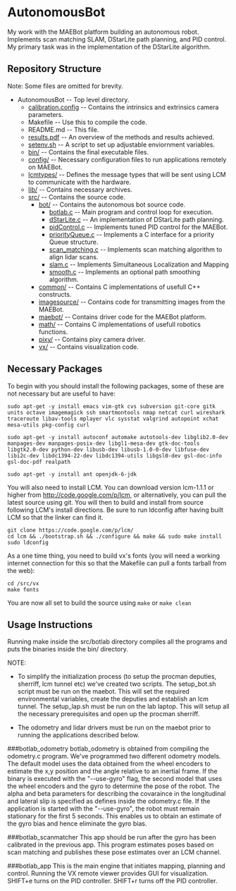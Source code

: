 # AutonomousBot
My work with the MAEBot platform building an autonomous robot. Implements scan matching SLAM, DStarLite path planning, and PID control.  My primary task was in the implementation of the DStarLite algorithm.

## Repository Structure
Note: Some files are omitted for brevity.
* AutonomousBot -- Top level directory.
  * [calibration.config](/calibration.config) -- Contains the intrinsics and extrinsics camera parameters.
  * Makefile -- Use this to compile the code.
  * README.md -- This file.
  * [results.pdf](/results.pdf) -- An overview of the methods and results achieved.
  * [setenv.sh](/setenv.sh) -- A script to set up adjustable enviornment variables.
  * [bin/](/bin/) -- Contains the final executable files.
  * [config/](/config/) -- Necessary configuration files to run applications remotely on MAEBot.
  * [lcmtypes/](/lcmtypes/) -- Defines the message types that will be sent using LCM to communicate with the hardware.
  * [lib/](/lib/) -- Contains necessary archives.
  * [src/](/src/) -- Contains the source code.
  	* [bot/](/src/bot/) -- Contains the autonomous bot source code.
  	  * [botlab.c](/src/bot/botlab.c) -- Main program and control loop for execution.
  	  * [dStarLite.c](/src/bot/dStarLite.c) -- An implementation of DStarLite path planning.
  	  * [pidControl.c](/src/bot/pidControl.c) -- Implements tuned PID control for the MAEBot.
  	  * [priorityQueue.c](/src/bot/priorityQueue.c) -- Implements a C interface for a priority Queue structure.
  	  * [scan_matching.c](/src/bot/scan_matching.c) -- Implements scan matching algorithm to align lidar scans.
  	  * [slam.c](/src/bot/slam.c) -- Implements Simultaneous Localization and Mapping
  	  * [smooth.c](/src/bot/smooth.c) -- Implements an optional path smoothing algorithm.
    * [common/](/src/common/) -- Contains C implementations of usefull C++ constructs.
    * [imagesource/](/src/imagesource/) -- Contains code for transmitting images from the MAEBot.
    * [maebot/](/src/maebot/) -- Contains driver code for the MAEBot platform.
    * [math/](/src/math/) -- Contains C implementations of usefull robotics functions.
    * [pixy/](/src/pixy/) -- Contains pixy camera driver.
    * [vx/](/src/vx/) -- Contains visualization code.


## Necessary Packages
To begin with you should install the following packages, some of these are not necessary but are useful to have:

```
sudo apt-get -y install emacs vim-gtk cvs subversion git-core gitk units octave imagemagick ssh smartmontools nmap netcat curl wireshark traceroute libav-tools mplayer vlc sysstat valgrind autopoint xchat mesa-utils pkg-config curl

sudo apt-get -y install autoconf automake autotools-dev libglib2.0-dev manpages-dev manpages-posix-dev libgl1-mesa-dev gtk-doc-tools libgtk2.0-dev python-dev libusb-dev libusb-1.0-0-dev libfuse-dev libi2c-dev libdc1394-22-dev libdc1394-utils libgsl0-dev gsl-doc-info gsl-doc-pdf realpath

sudo apt-get -y install ant openjdk-6-jdk
```
You will also need to install LCM.  You can download version lcm-1.1.1 or higher from http://code.google.com/p/lcm, or alternatively, you can pull the latest source using git.  You will then to build and install from source following LCM's install directions.  Be sure to run ldconfig after having built LCM so that the linker can find it.
```
git clone https://code.google.com/p/lcm/
cd lcm && ./bootstrap.sh && ./configure && make && sudo make install
sudo ldconfig
```
As a one time thing, you need to build vx's fonts (you will need a working internet connection for this so that the Makefile can pull a fonts tarball from the web):
```
cd /src/vx
make fonts
```
You are now all set to build the source using `make` or `make clean`

## Usage Instructions
Running make inside the src/botlab directory compiles all the programs and puts the binaries inside the bin/ directory.

NOTE:

* To simplify the initialization process (to setup the procman deputies, sherriff, lcm tunnel etc) we've created two 
scripts. The setup_bot.sh script must be run on the maebot. This will set the required environmental variables, create 
the deputies and establish an lcm tunnel. The setup_lap.sh must be run on the lab laptop. This will setup all the 
necessary prerequisites and open up the procman sherriff.

* The odometry and lidar drivers must be run on the maebot prior to running the applications described below.

###botlab_odometry
botlab_odometry is obtained from compiling the odometry.c program. We've programmed two different odometry models. 
The default model uses the data obtained from the wheel encoders to estimate the x,y position and the angle relative 
to an inertial frame. If the binary is executed with the "--use-gyro" flag, the second model that uses the wheel 
encoders and the gyro to determine the pose of the robot. The alpha and beta parameters for describing the covaraince 
in the longitudinal and lateral slip is specified as defines inside the odometry.c file. If the application is started 
with the "--use-gyro", the robot must remain stationary for the first 5 seconds. This enables us to obtain an estimate 
of the gyro bias and hence eliminate the gyro bias. 

###botlab_scanmatcher
This app should be run after the gyro has been calibrated in the previous app. This program estimates poses based on 
scan matching and publishes these pose estimates over an LCM channel.

###botlab_app
This is the main engine that initiates mapping, planning and control. Running the VX remote viewer provides GUI 
for visualization. SHIFT+e turns on the PID controller. SHIFT+r turns off the PID controller.